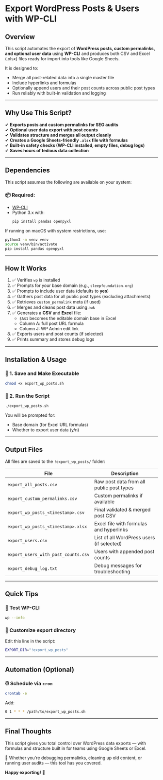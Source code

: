 # **Export WordPress Posts & Users with WP-CLI**

## **Overview**  
This script automates the export of **WordPress posts, custom permalinks, and optional user data** using **WP-CLI** and produces both CSV and Excel (.xlsx) files ready for import into tools like Google Sheets.

It is designed to:
- Merge all post-related data into a single master file
- Include hyperlinks and formulas
- Optionally append users and their post counts across public post types
- Run reliably with built-in validation and logging

---

## **Why Use This Script?**  
✔ **Exports posts and custom permalinks for SEO audits**  
✔ **Optional user data export with post counts**  
✔ **Validates structure and merges all output cleanly**  
✔ **Creates a Google Sheets-friendly `.xlsx` file with formulas**  
✔ **Built-in safety checks (WP-CLI installed, empty files, debug logs)**  
✔ **Saves hours of tedious data collection**

---

## **Dependencies**

This script assumes the following are available on your system:

### 📦 Required:
- [WP-CLI](https://wp-cli.org/#installing)
- Python 3.x with:
  ```bash
  pip install pandas openpyxl
  ```

If running on macOS with system restrictions, use:
```bash
python3 -m venv venv
source venv/bin/activate
pip install pandas openpyxl
```

---

## **How It Works**

1. ✅ Verifies `wp` is installed  
2. ✅ Prompts for your base domain (e.g., `sleepfoundation.org`)  
3. ✅ Prompts to include user data (defaults to **yes**)  
4. ✅ Gathers post data for all public post types (excluding attachments)  
5. ✅ Retrieves `custom_permalink` meta (if used)  
6. ✅ Merges and cleans post data using `awk`  
7. ✅ Generates a **CSV** and **Excel** file:
   - `$A$1` becomes the editable domain base in Excel
   - Column A: full post URL formula  
   - Column J: WP Admin edit link
8. ✅ Exports users and post counts (if selected)
9. ✅ Prints summary and stores debug logs

---

## **Installation & Usage**

### 🔧 1. Save and Make Executable
```bash
chmod +x export_wp_posts.sh
```

### 🚀 2. Run the Script
```bash
./export_wp_posts.sh
```

You will be prompted for:
- Base domain (for Excel URL formulas)
- Whether to export user data (y/n)

---

## **Output Files**

All files are saved to the `!export_wp_posts/` folder:

| File | Description |
|------|-------------|
| `export_all_posts.csv` | Raw post data from all public post types |
| `export_custom_permalinks.csv` | Custom permalinks if available |
| `export_wp_posts_<timestamp>.csv` | Final validated & merged post CSV |
| `export_wp_posts_<timestamp>.xlsx` | Excel file with formulas and hyperlinks |
| `export_users.csv` | List of all WordPress users (if selected) |
| `export_users_with_post_counts.csv` | Users with appended post counts |
| `export_debug_log.txt` | Debug messages for troubleshooting |

---

## **Quick Tips**

### 🧪 Test WP-CLI
```bash
wp --info
```

### 🧰 Customize export directory
Edit this line in the script:
```bash
EXPORT_DIR="!export_wp_posts"
```

---

## **Automation (Optional)**

### ⏰ Schedule via `cron`
```bash
crontab -e
```

Add:
```bash
0 1 * * * /path/to/export_wp_posts.sh
```

---

## **Final Thoughts**

This script gives you total control over WordPress data exports — with formulas and structure built in for teams using Google Sheets or Excel.

🔄 Whether you're debugging permalinks, cleaning up old content, or running user audits — this tool has you covered.

**Happy exporting!** 🚀  

